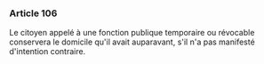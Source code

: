 ### Article 106

Le citoyen appelé à une fonction publique temporaire ou révocable conservera le domicile qu'il avait auparavant, s'il n'a pas manifesté d'intention contraire.

